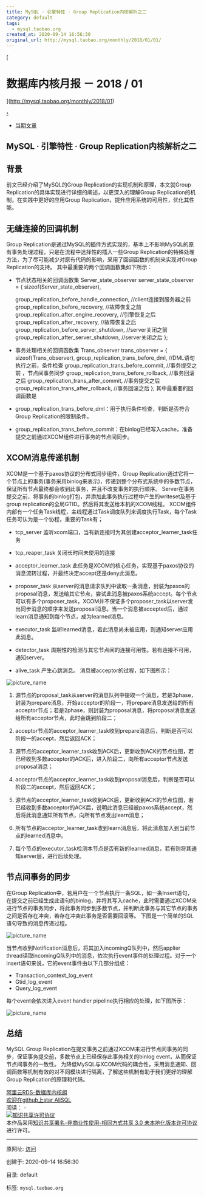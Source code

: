 ```yaml
---
title: MySQL · 引擎特性 · Group Replication内核解析之二
category: default
tags: 
  - mysql.taobao.org
created_at: 2020-09-14 16:56:30
original_url: http://mysql.taobao.org/monthly/2018/01/01/
---
```


[

# 数据库内核月报 － 2018 / 01

](http://mysql.taobao.org/monthly/2018/01)

[›](http://mysql.taobao.org/monthly/2018/01/02/)

*   [当期文章](#)

## MySQL · 引擎特性 · Group Replication内核解析之二

## 背景

前文已经介绍了MySQL的Group Replication的实现机制和原理，本文就Group Replication的具体实现进行详细的阐述，以更深入的理解Group Replication的机制，在实践中更好的应用Group Replication，提升应用系统的可用性，优化其性能。

## 无缝连接的回调机制

Group Replication是通过MySQL的插件方式实现的，基本上不影响MySQL的原有事务处理过程，只是在流程中选择性的插入一些Group Replication的特殊处理方法，为了尽可能减少对原有代码的影响，采用了回调函数的机制来实现对Group Replication的支持。 其中最重要的两个回调函数集如下所示：

*   节点状态相关的回调函数集 Server\_state\_observer server\_state\_observer = { sizeof(Server\_state\_observer),
    
    group\_replication\_before\_handle\_connection, //client连接到服务器之前 group\_replication\_before\_recovery, //故障恢复之前 group\_replication\_after\_engine\_recovery, //引擎恢复之后 group\_replication\_after\_recovery, //故障恢复之后 group\_replication\_before\_server\_shutdown, //server关闭之前 group\_replication\_after\_server\_shutdown, //server关闭之后 };
    
*   事务处理相关的回调函数集 Trans\_observer trans\_observer = { sizeof(Trans\_observer), group\_replication\_trans\_before\_dml, //DML语句执行之前，条件检查 group\_replication\_trans\_before\_commit, //事务提交之前 ，节点间事务同步 group\_replication\_trans\_before\_rollback, //事务回滚之后 group\_replication\_trans\_after\_commit, //事务提交之后 group\_replication\_trans\_after\_rollback, //事务回滚之后 }; 其中最重要的回调函数是
    
*   group\_replication\_trans\_before\_dml：用于执行条件检查，判断是否符合Group Replication的限制条件。
*   group\_replication\_trans\_before\_commit：在binlog已经写入cache，准备提交之前通过XCOM组件进行事务的节点间同步。

## XCOM消息传递机制

XCOM是一个基于paxos协议的分布式同步组件，Group Replication通过它将一个节点上的事务(事务采用binlog来表示)，传递到整个分布式系统中的多数节点，保证所有节点最终都会收到此事务，并且不改变事务的执行顺序。 Server在事务提交之前，将事务的binlog打包，并添加此事务执行过程中产生的writeset及基于group replication的全局GTID。然后将其发送给本机的XCOM线程。 XCOM组件内部有一个任务Task线程，主线程通过Task调度队列来调度执行Task，每个Task任务可认为是一个协程，重要的Task有；

*   tcp\_server 监听xcom端口，当有新连接时为其创建acceptor\_learner\_task任务
    
*   tcp\_reaper\_task 关闭长时间未使用的连接
    
*   acceptor\_learner\_task 此任务是XCOM的核心任务，实现基于paxos协议的消息流转过程，并最终决定accept还是deny此消息。
*   proposer\_task 从server的消息请求队列中读取一条消息，封装为paxos的proposal消息，发送给其它节点，尝试此消息被paxos系统accept。每个节点可以有多个proposer\_task，XCOM并不保证多个proposer\_task以server发出同步消息的顺序来发送proposal消息。当一个消息被accepted后，通过learn消息通知到每个节点，成为learned消息。
*   executor\_task 监听learned消息，若此消息尚未被应用，则通知server应用此消息。
*   detector\_task 周期性的检测与其它节点间的连接可用性。若有连接不可用，通知server。
*   alive\_task 产生心跳消息。 消息被acceptor的过程，如下图所示：

![picture_name](assets/1600073790-f696800279bf323727601588a0f40943.png)

1) 源节点的proposal\_task从server的消息队列中提取一个消息，若是3phase，封装为prepare消息，开始acceptor的阶段一，将prepare消息发送给的所有acceptor节点；若是2phase，则封装为proposal消息，将proposal消息发送给所有acceptor节点，此时会跳到阶段二；

2) acceptor节点的acceptor\_learner\_task收到prepare消息后，判断是否可以阶段一的accept，然后返回ACK；

3) 源节点的acceptor\_learner\_task收到ACK后，更新收到ACK的节点位图，若已经收到多数acceptor的ACK后，进入阶段二，向所有acceptor节点发送proposal消息；

4) acceptor节点的acceptor\_learner\_task收到proposal消息后，判断是否可以阶段二的accept，然后返回ACK；

5) 源节点的acceptor\_learner\_task收到ACK后，更新收到ACK的节点位图，若已经收到多数acceptor的ACK后，说明此消息已经被paxos系统accept，然后将此消息通知所有节点，向所有节点发出learn消息；

6) 所有节点的acceptor\_learner\_task收到learn消息后，将此消息加入到当前节点的learned消息中。

7) 每个节点的executor\_task检测本节点是否有新的learned消息，若有则将其通知server层，进行后续处理。

## 节点间事务的同步

在Group Replication中，若用户在一个节点执行一条SQL，如一条Insert语句，在提交之前已经生成此语句的binlog，并将其写入cache，此时需要通过XCOM来进行节点的事务同步，将此事务同步到多数节点，并判断此事务与其它节点的事务之间是否存在冲突，若存在冲突此事务是否需要回滚等。 下图是一个简单的SQL语句导致的消息传递过程。

![picture_name](assets/1600073790-7dd42d7291619055160703461e5c6525.png)

当节点收到Notification消息后，将其加入incomingQ队列中，然后applier thread读取incomingQ队列中的消息，依次执行event事件的处理过程。对于一个insert语句来说，它的event事件由以下几部分组成：

*   Transaction\_context\_log\_event
*   Gtid\_log\_event
*   Query\_log\_event

每个event会依次进入event handler pipeline执行相应的处理，如下图所示：

![picture_name](assets/1600073790-49aefadb5799b55c04dff2c898a1ba1d.png)

## 总结

MySQL Group Replication在提交事务之前通过XCOM来进行节点间事务的同步，保证事务提交前，多数节点上已经保存此事务相关的binlog event，从而保证节点间事务的一致性。 为降低MySQL与XCOM代码的耦合性，采用消息通知、回调函数等机制有效的对不同模块进行隔离，了解这些机制有助于我们更好的理解Group Replication的原理和代码。

[阿里云RDS-数据库内核组](http://mysql.taobao.org/)  
[欢迎在github上star AliSQL](https://github.com/alibaba/AliSQL)  
阅读： -  
[![知识共享许可协议](assets/1600073790-8232d49bd3e964f917fa8f469ae7c52a.png)](http://creativecommons.org/licenses/by-nc-sa/3.0/)  
本作品采用[知识共享署名-非商业性使用-相同方式共享 3.0 未本地化版本许可协议](http://creativecommons.org/licenses/by-nc-sa/3.0/)进行许可。

---------------------------------------------------


原网址: [访问](http://mysql.taobao.org/monthly/2018/01/01/)

创建于: 2020-09-14 16:56:30

目录: default

标签: `mysql.taobao.org`

